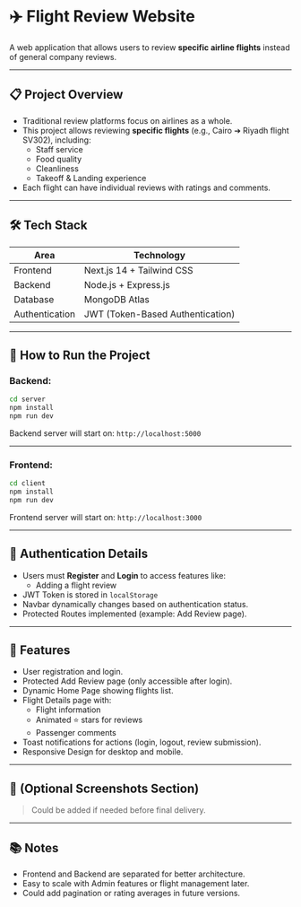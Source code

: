 # ✈️ Flight Review Website

A web application that allows users to review **specific airline flights** instead of general company reviews.

---

## 📋 Project Overview

- Traditional review platforms focus on airlines as a whole.
- This project allows reviewing **specific flights** (e.g., Cairo ➔ Riyadh flight SV302), including:
  - Staff service
  - Food quality
  - Cleanliness
  - Takeoff & Landing experience
- Each flight can have individual reviews with ratings and comments.

---

## 🛠️ Tech Stack

| Area           | Technology                       |
| -------------- | -------------------------------- |
| Frontend       | Next.js 14 + Tailwind CSS        |
| Backend        | Node.js + Express.js             |
| Database       | MongoDB Atlas                    |
| Authentication | JWT (Token-Based Authentication) |

---

## 🚀 How to Run the Project

### Backend:

```bash
cd server
npm install
npm run dev
```

Backend server will start on: `http://localhost:5000`

---

### Frontend:

```bash
cd client
npm install
npm run dev
```

Frontend server will start on: `http://localhost:3000`

---

## 🔐 Authentication Details

- Users must **Register** and **Login** to access features like:
  - Adding a flight review
- JWT Token is stored in `localStorage`
- Navbar dynamically changes based on authentication status.
- Protected Routes implemented (example: Add Review page).

---

## 🌟 Features

- User registration and login.
- Protected Add Review page (only accessible after login).
- Dynamic Home Page showing flights list.
- Flight Details page with:
  - Flight information
  - Animated ⭐️ stars for reviews
  - Passenger comments
- Toast notifications for actions (login, logout, review submission).
- Responsive Design for desktop and mobile.

---

## 📸 (Optional Screenshots Section)

> Could be added if needed before final delivery.

---

## 📚 Notes

- Frontend and Backend are separated for better architecture.
- Easy to scale with Admin features or flight management later.
- Could add pagination or rating averages in future versions.
